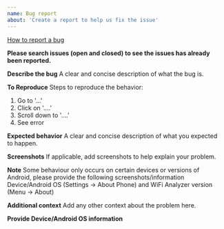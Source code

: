 ```yaml
---
name: Bug report
about: 'Create a report to help us fix the issue'
---
```


[How to report a bug](https://github.com/yayo/WiFiAnalyzer/wiki/Feedback)

**Please search issues (open and closed) to see the issues has already been reported.**

**Describe the bug**
A clear and concise description of what the bug is.

**To Reproduce**
Steps to reproduce the behavior:
1. Go to '...'
2. Click on '....'
3. Scroll down to '....'
4. See error

**Expected behavior**
A clear and concise description of what you expected to happen.

**Screenshots**
If applicable, add screenshots to help explain your problem.

**Note**
Some behaviour only occurs on certain devices or versions of Android, please provide the following screenshots/information Device/Android OS (Settings → About Phone) and WiFi Analyzer version (Menu -> About)

**Additional context**
Add any other context about the problem here.

**Provide Device/Android OS information**
